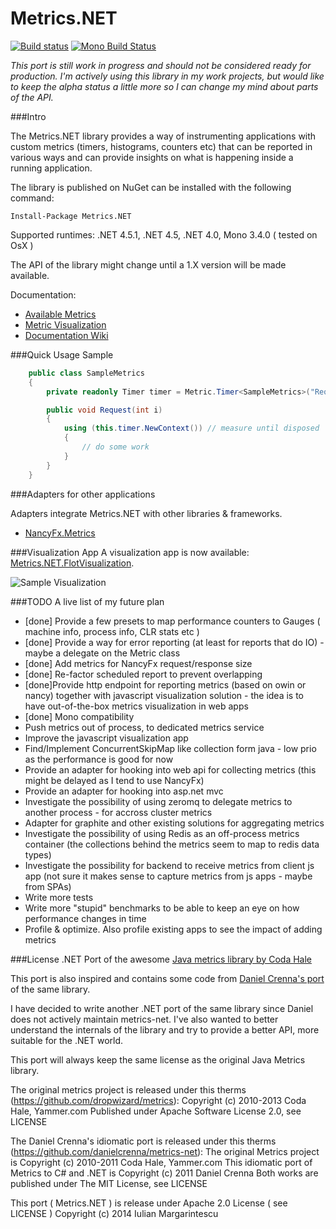 Metrics.NET
===========

[![Build status](https://ci.appveyor.com/api/projects/status/m6ng7uml4wqm3ni2)](https://ci.appveyor.com/project/etishor/metrics-net)
[![Mono Build Status](https://api.travis-ci.org/etishor/Metrics.NET.svg)](https://travis-ci.org/etishor/Metrics.NET)

_This port is still work in progress and should not be considered ready for production. I'm actively using this library in my work projects, but would like to keep the alpha status a little more so I can change my mind about parts of the API._

###Intro

The Metrics.NET library provides a way of instrumenting applications with custom metrics (timers, histograms, counters etc) that can be reported in various ways and can provide insights on what is happening inside a running application. 

The library is published on NuGet can be installed with the following command:

    Install-Package Metrics.NET

Supported runtimes: .NET 4.5.1, .NET 4.5, .NET 4.0, Mono 3.4.0 ( tested on OsX )

The API of the library might change until a 1.X version will be made available.

Documentation:
* [Available Metrics](https://github.com/etishor/Metrics.NET/wiki/Available-Metrics)
* [Metric Visualization](https://github.com/etishor/Metrics.NET/wiki/Metrics-Visualization)
* [Documentation Wiki](https://github.com/etishor/Metrics.NET/wiki/)

###Quick Usage Sample

```csharp
    public class SampleMetrics
    {
        private readonly Timer timer = Metric.Timer<SampleMetrics>("Requests", SamplingType.FavourRecent, Unit.Requests);

        public void Request(int i)
        {
            using (this.timer.NewContext()) // measure until disposed
            {
                // do some work
            }
        }
    }
```

###Adapters for other applications

Adapters integrate Metrics.NET with other libraries & frameworks.

* [NancyFx.Metrics](https://github.com/etishor/Metrics.NET/wiki/NancyFX-Metrics-Adapter)

###Visualization App
A visualization app is now available: [Metrics.NET.FlotVisualization](https://github.com/etishor/Metrics.NET.FlotVisualization). 

![Sample Visualization](https://raw.githubusercontent.com/etishor/Metrics.NET.FlotVisualization/master/sample.png)

###TODO
A live list of my future plan

* [done] Provide a few presets to map performance counters to Gauges ( machine info, process info, CLR stats etc )
* [done] Provide a way for error reporting (at least for reports that do IO) - maybe a delegate on the Metric class
* [done] Add metrics for NancyFx request/response size
* [done] Re-factor scheduled report to prevent overlapping
* [done]Provide http endpoint for reporting metrics (based on owin or nancy) together with javascript visualization solution - the idea is to have out-of-the-box metrics visualization in web apps
* [done] Mono compatibility
* Push metrics out of process, to dedicated metrics service
* Improve the javascript visualization app
* Find/Implement ConcurrentSkipMap like collection form java - low prio as the performance is good for now
* Provide an adapter for hooking into web api for collecting metrics (this might be delayed as I tend to use NancyFx)
* Provide an adapter for hooking into asp.net mvc
* Investigate the possibility of using zeromq to delegate metrics to another process - for accross cluster metrics
* Adapter for graphite and other existing solutions for aggregating metrics
* Investigate the possibility of using Redis as an off-process metrics container (the collections behind the metrics seem to map to redis data types)
* Investigate the possibility for backend to receive metrics from client js app (not sure it makes sense to capture metrics from js apps - maybe from SPAs)
* Write more tests
* Write more "stupid" benchmarks to be able to keep an eye on how performance changes in time
* Profile & optimize. Also profile existing apps to see the impact of adding metrics

###License
.NET Port of the awesome [Java metrics library by Coda Hale](https://github.com/dropwizard/metrics)

This port is also inspired and contains some code from [Daniel Crenna's port](https://github.com/danielcrenna/metrics-net) of the same library.

I have decided to write another .NET port of the same library since Daniel does not actively maintain metrics-net. 
I've also wanted to better understand the internals of the library and try to provide a better API, more suitable for the .NET world.

This port will always keep the same license as the original Java Metrics library.

The original metrics project is released under this therms (https://github.com/dropwizard/metrics):
Copyright (c) 2010-2013 Coda Hale, Yammer.com
Published under Apache Software License 2.0, see LICENSE

The Daniel Crenna's idiomatic port is released under this therms (https://github.com/danielcrenna/metrics-net):
The original Metrics project is Copyright (c) 2010-2011 Coda Hale, Yammer.com
This idiomatic port of Metrics to C# and .NET is Copyright (c) 2011 Daniel Crenna
Both works are published under The MIT License, see LICENSE

This port ( Metrics.NET ) is release under Apache 2.0 License ( see LICENSE ) 
Copyright (c) 2014 Iulian Margarintescu

